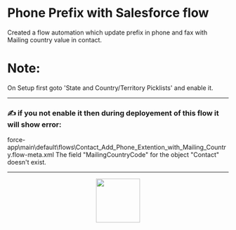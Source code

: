 # Phone Prefix with Salesforce flow
Created a flow automation which update prefix in phone and fax with Mailing country value in contact.

# Note:
On Setup first goto 'State and Country/Territory Picklists' and enable it.

---

### :writing_hand: if you not enable it then during deployement of this flow it will show error:
force-app\main\default\flows\Contact_Add_Phone_Extention_with_Mailing_Country.flow-meta.xml  The field "MailingCountryCode" for the object "Contact" doesn't exist.

---

<div id="header" align="center">
  <img src="Phone_ext_flow.gif" width="100"/>
</div>
